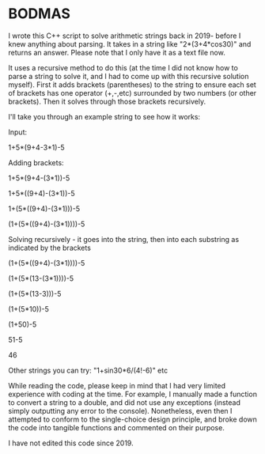 # BODMAS

I wrote this C++ script to solve arithmetic strings back in 2019- before I knew anything about parsing. It takes in a string like "2*(3+4\*cos30)" and returns an answer. Please note that I only have it as a text file now.

It uses a recursive method to do this (at the time I did not know how to parse a string to solve it, and I had to come up with this recursive solution myself). First it adds brackets (parentheses) to the string to ensure each set of brackets has one operator (+,-,etc) surrounded by two numbers (or other brackets). Then it solves through those brackets recursively.

I'll take you through an example string to see how it works:

Input:

1+5*(9+4-3\*1)-5

Adding brackets:

1+5*(9+4-(3\*1))-5

1+5*((9+4)-(3\*1))-5

1+(5*((9+4)-(3\*1)))-5

(1+(5*((9+4)-(3\*1))))-5


Solving recursively - it goes into the string, then into each substring as indicated by the brackets

(1+(5*((9+4)-(3\*1))))-5

(1+(5*(13-(3\*1))))-5


(1+(5*(13-3)))-5

(1+(5\*10))-5

(1+50)-5

51-5

46


Other strings you can try: "1+sin30\*6/(4!-6)" etc

While reading the code, please keep in mind that I had very limited experience with coding at the time. For example, I manually made a function to convert a string to a double, and did not use any exceptions (instead simply outputting any error to the console). Nonetheless, even then I attempted to conform to the single-choice design principle, and broke down the code into tangible functions and commented on their purpose. 

I have not edited this code since 2019.
